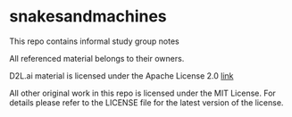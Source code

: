 # snakesandmachines
This repo contains informal study group notes

All referenced material belongs to their owners.

D2L.ai material is licensed under the Apache License 2.0 [link](https://github.com/d2l-ai/d2l-book/blob/master/LICENSE)

All other original work in this repo is licensed under the MIT License. For details please refer to the LICENSE file for the latest version of the license.
